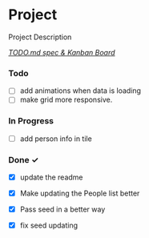 # Project

Project Description

<em>[TODO.md spec & Kanban Board](https://bit.ly/3fCwKfM)</em>

### Todo

- [ ] add animations when data is loading  
- [ ] make grid more responsive.  

### In Progress

- [ ] add person info in tile  

### Done ✓

- [x] update the readme  
- [x] Make updating the People list better  
- [x] Pass seed in a better way  
- [x] fix seed updating  

